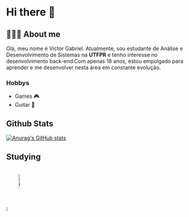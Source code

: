 # Hi there 👋

## 👨🏻‍💻 About me
Olá, meu nome é Victor Gabriel. Atualmente, sou estudante de Análise e Desenvolvimento de Sistemas na **UTFPR** e tenho interesse no desenvolvimento back-end.Com apenas 18 anos, estou empolgado para aprender e me desenvolver nesta área em constante evolução.

### Hobbys
- Games 🎮
- Guitar 🎸

## Github Stats 

[![Anurag's GitHub stats](https://github-readme-stats.vercel.app/api?username=ieVictor&show_icons=true&theme=great-gatsby)](https://github.com/anuraghazra/github-readme-stats)

## Studying

<div style="display: inline_block"><br>
  <img align="center" alt="ieVictor-C" height="5.5%" width="5.5%" src="https://img.shields.io/badge/C-00599C?style=for-the-badge&logo=c&logoColor=white">
  <img align="center" alt="ieVictor-Python" height="10%" width="10%" src="https://img.shields.io/badge/Python-3776AB?style=for-the-badge&logo=python&logoColor=white">
</div>

